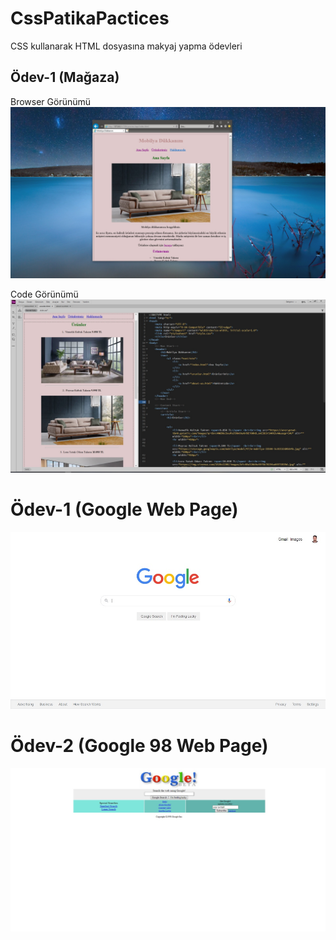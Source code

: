 # CssPatikaPactices
CSS kullanarak HTML dosyasına makyaj yapma ödevleri

## Ödev-1 (Mağaza)
Browser Görünümü
![Browser Görünümü](/webPageWorkOne/img/Screenshot.jpg)

Code Görünümü
![Dreamweaver Görünümü](/webPageWorkOne/img/ScreenshotCode.jpg)



# Ödev-1 (Google Web Page)

![Google Web Page](/webGooglePage/screenshots/googlePageScreenshot.jpg)


# Ödev-2 (Google 98 Web Page)

![Google Web Page](/webGooglePage1998/screenshot/Screenshot.jpg)